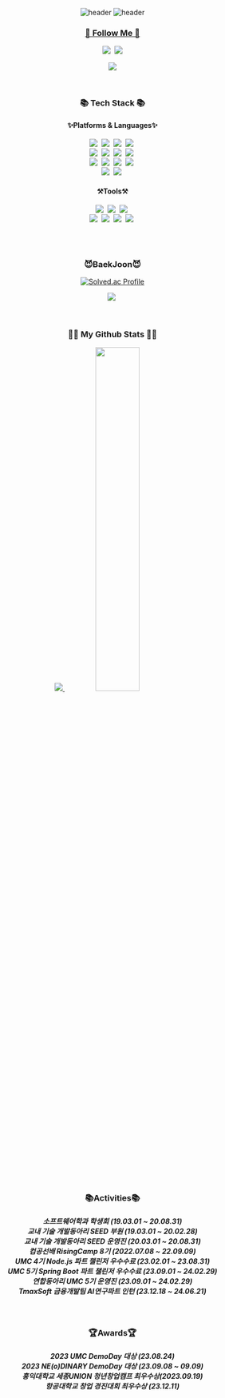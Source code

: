 <div align="center">

![header](https://capsule-render.vercel.app/api?type=waving&color=gradient&height=120&animation=fadeIn&section=footer&text=🙋‍♂️💻⌨️&fontAlign=70)
![header](https://capsule-render.vercel.app/api?type=venom&color=gradient&customColorList=0,2,2,5,30&height=300&section=header&text=Welcome!&fontSize=90&fontColor=d6ace6)

</div>


<p align="center">
  <a href="[https://hits.seeyoufarm.com](https://capsule-render.vercel.app/api?type=venom&color=gradient&customColorList=0,2,2,5,30&height=300&section=header&text=Welcome&fontSize=90&fontColor=d6ace6)">
</p>

<h3 align="center">🌈 Follow Me 🌈</h3>
<p align="center">
  <a href="https://velog.io/@fbwogur121"><img src="https://img.shields.io/badge/Tech%20Blog-11B48A?style=for-the-badge&logo=Vimeo&logoColor=white&link=https://velog.io/@fbwogur121"/></a>&nbsp
  <a href="mailto:kimhyein7110@gmail.com"><img src="https://img.shields.io/badge/Gmail-d14836?style=for-the-badge&logo=Gmail&logoColor=white&link=ys07009222@gmail.com"/></a>
</p>

<p align="center">
  <a href="https://hits.seeyoufarm.com"><img src="https://hits.seeyoufarm.com/api/count/incr/badge.svg?url=https%3A%2F%2Fgithub.com%2Fhyeinisfree&count_bg=%2341B883&title_bg=%23CDC2C2&icon=github.svg&icon_color=%23E7E7E7&title=views&for-the-badge=false"/></a>
</p>
<br>


<h3 align="center">📚 Tech Stack 📚</h3>
<h4 align="center">✨Platforms & Languages✨</h4>
<p align="center">
<img src="https://img.shields.io/badge/SpringBoot-6DB33F?style=for-the-badge&logo=SpringBoot&logoColor=white"/></a>&nbsp
<img src="https://img.shields.io/badge/Spring-6DB33F?style=for-the-badge&logo=Spring&logoColor=white"/></a>&nbsp
<img src="https://img.shields.io/badge/Node.js-339933?style=for-the-badge&logo=Node.js&logoColor=white"/></a>&nbsp
<img src="https://img.shields.io/badge/Express-000000?style=for-the-badge&logo=Express&logoColor=white"/></a>&nbsp<br>
<img src="https://img.shields.io/badge/MySQL-4479A1?style=for-the-badge&logo=MySQL&logoColor=white"/></a>&nbsp
<img src="https://img.shields.io/badge/Python-3776AB?style=for-the-badge&logo=Python&logoColor=white"/></a>&nbsp
<img src="https://img.shields.io/badge/JavaScript-F7DF1E?style=for-the-badge&logo=JavaScript&logoColor=white"/></a>&nbsp
<img src="https://img.shields.io/badge/Java-007396?style=for-the-badge&logo=OpenJDK&logoColor=white"/></a>&nbsp<br>
<img src="https://img.shields.io/badge/C-A8B9CC?style=for-the-badge&logo=C&logoColor=white"/></a>&nbsp
<img src="https://img.shields.io/badge/C++-00599C?style=for-the-badge&logo=c%2B%2B&logoColor=white"/></a>&nbsp
<img src="https://img.shields.io/badge/R-276DC3?style=for-the-badge&logo=R&logoColor=white"/></a>&nbsp
<img src="https://img.shields.io/badge/Kotlin-7F52FF?style=for-the-badge&logo=Kotlin&logoColor=white"/></a>&nbsp<br>
<img src="https://img.shields.io/badge/AWS-232F3E?style=for-the-badge&logo=AmazonAWS&logoColor=white"/></a>&nbsp
<img src="https://img.shields.io/badge/Jupyter-F37626?style=for-the-badge&logo=Jupyter&logoColor=white"/></a>&nbsp
</p>
<h4 align="center">⚒️Tools⚒️</h4>
<p align="center">
<img src="https://img.shields.io/badge/Visual Studio Code-007ACC?style=for-the-badge&logo=Visual Studio Code&logoColor=white"/></a>&nbsp
<img src="https://img.shields.io/badge/IntelliJ-000000?style=for-the-badge&logo=IntelliJ IDEA&logoColor=white"/></a>&nbsp
<img src="https://img.shields.io/badge/Eclipse IDE-2C2255?style=for-the-badge&logo=Eclipse IDE&logoColor=white"/></a>&nbsp<br>
<img src="https://img.shields.io/badge/RStudio-75AADB?style=for-the-badge&logo=RStudio&logoColor=white"/></a>&nbsp
<img src="https://img.shields.io/badge/Git-F05032?style=for-the-badge&logo=Git&logoColor=white"/></a>&nbsp
<img src="https://img.shields.io/badge/GitHub-181717?style=for-the-badge&logo=GitHub&logoColor=white"/></a>&nbsp
<img src="https://img.shields.io/badge/Docker-2E9AFE?style=for-the-badge&logo=Docker&logoColor=white"/></a>&nbsp
</p>

<br>
<br>
<h3 align="center">😈BaekJoon😈</h3>
<div align="center">

[![Solved.ac Profile](http://mazassumnida.wtf/api/generate_badge?boj=fbwogur121)](https://solved.ac/fbwogur121)<br/>

</div>
<p align="center">
<img src="https://img.shields.io/badge/Python-3776AB?style=plastic&logo=Python&logoColor=white"/></a>&nbsp
</p>
<br>

<h3 align="center">👩‍💻 My Github Stats 👩‍💻</h3>

<p align="center">
<a href="s">
  <img src="https://github-readme-stats.vercel.app/api/top-langs/?username=fbwogur121&exclude_repo=fbwogur121.github.io&layout=compact&theme=tokyonight" />
</a>
<a href="s">
  <img src="https://github-readme-stats.vercel.app/api?username=fbwogur121&theme=tokyonight&show_icons=true" width="42%" />
</a>
</p>
<br>
<h3 align="center">📚Activities📚</h3>
<h5 align="center">소프트웨어학과 학생회 (19.03.01 ~ 20.08.31)<br>교내 기술 개발동아리 SEED 부원 (19.03.01 ~ 20.02.28)<br>교내 기술 개발동아리 SEED 운영진 (20.03.01 ~ 20.08.31)<br>컴공선배 RisingCamp 8기 (2022.07.08 ~ 22.09.09)<br>UMC 4기 Node.js 파트 챌린저 우수수료 (23.02.01 ~ 23.08.31)<br>UMC 5기 Spring Boot 파트 챌린저 우수수료 (23.09.01 ~ 24.02.29)<br>연합동아리 UMC 5기 운영진 (23.09.01 ~ 24.02.29)<br>TmaxSoft 금융개발팀 AI연구파트 인턴 (23.12.18 ~ 24.06.21)</h5>


<br>
<h3 align="center">🏆Awards🏆</h3>
<h5 align="center">2023 UMC DemoDay 대상 (23.08.24)<br>2023 NE(o)DINARY DemoDay 대상 (23.09.08 ~ 09.09)<br>홍익대학교 세종UNION 청년창업캠프 최우수상(2023.09.19)<br>항공대학교 창업 경진대회 최우수상 (23.12.11)</h5>
